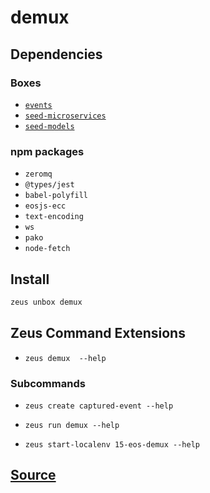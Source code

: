 
demux 
====================




## Dependencies
### Boxes
* [`events`](events.md)
* [`seed-microservices`](seed-microservices.md)
* [`seed-models`](seed-models.md)
### npm packages
* `zeromq`
* `@types/jest`
* `babel-polyfill`
* `eosjs-ecc`
* `text-encoding`
* `ws`
* `pako`
* `node-fetch`


## Install
```bash
zeus unbox demux
```


## Zeus Command Extensions
* ```zeus demux  --help```

### Subcommands
* ```zeus create captured-event --help```

* ```zeus run demux --help```

* ```zeus start-localenv 15-eos-demux --help```


## [Source](https://github.com/liquidapps-io/zeus-sdk/tree/master/boxes/groups/microservices/demux)
